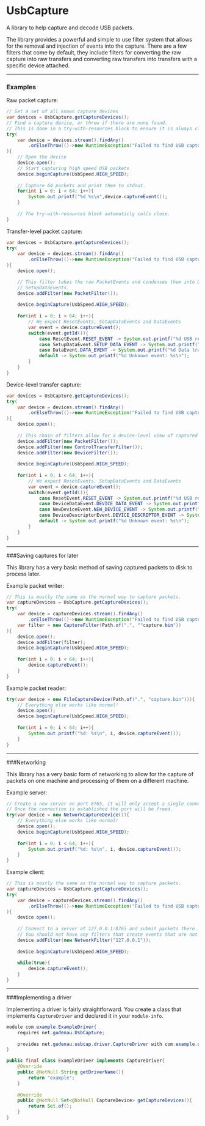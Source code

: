 # UsbCapture

A library to help capture and decode USB packets.

The library provides a powerful and simple to use filter system that allows for the removal and injection of events into
the capture. There are a few filters that come by default, they include filters for converting the raw capture into
raw transfers and converting raw transfers into transfers with a specific device attached.

---

### Examples

Raw packet capture:
```Java
// Get a set of all known capture devices
var devices = UsbCapture.getCaptureDevices();
// Find a capture device, or throw if there are none found.
// This is done in a try-with-resources block to ensure it is always closed
try(
    var device = devices.stream().findAny()
        .orElseThrow(()->new RuntimeException("Failed to find USB capture device"));
){
    // Open the device
    device.open();
    // Start capturing high speed USB packets
    device.beginCapture(UsbSpeed.HIGH_SPEED);
    
    // Capture 64 packets and print them to stdout.
    for(int i = 0; i < 64; i++){
        System.out.printf("%d %s\n",device.captureEvent());
    }
    
    // The try-with-resources block automaticly calls close.
}
```

Transfer-level packet capture:
```Java
var devices = UsbCapture.getCaptureDevices();
try(
    var device = devices.stream().findAny()
        .orElseThrow(()->new RuntimeException("Failed to find USB capture device"));
){
    device.open();

    // This filter takes the raw PacketEvents and condenses them into DataEvents and
    // SetupDataEvents. 
    device.addFilter(new PacketFilter());
    
    device.beginCapture(UsbSpeed.HIGH_SPEED);
    
    for(int i = 0; i < 64; i++){
        // We expect ResetEvents, SetupDataEvents and DataEvents
        var event = device.captureEvent();
        switch(event.getId()){
            case ResetEvent.RESET_EVENT -> System.out.printf("%d USB reset\n", i);
            case SetupDataEvent.SETUP_DATA_EVENT -> System.out.printf("%d Setup transfer: %s\n", i, event);
            case DataEvent.DATA_EVENT -> System.out.printf("%d Data transfer:  %s\n", i, event);
            default -> System.out.printf("%d Unknown event: %s\n");
        }
    }
}
```


Device-level transfer capture:
```Java
var devices = UsbCapture.getCaptureDevices();
try(
    var device = devices.stream().findAny()
        .orElseThrow(()->new RuntimeException("Failed to find USB capture device"));
){
    device.open();
    
    // This chain of filters allow for a device-level view of captured USB packets.
    device.addFilter(new PacketFilter());
    device.addFilter(new ControlTransferFilter());
    device.addFilter(new DeviceFilter());
    
    device.beginCapture(UsbSpeed.HIGH_SPEED);
    
    for(int i = 0; i < 64; i++){
        // We expect ResetEvents, SetupDataEvents and DataEvents
        var event = device.captureEvent();
        switch(event.getId()){
            case ResetEvent.RESET_EVENT -> System.out.printf("%d USB reset\n", i);
            case DeviceDataEvent.DEVICE_DATA_EVENT -> System.out.printf("%d Device data: %s\n", i, event);
            case NewDeviceEvent.NEW_DEVICE_EVENT -> System.out.printf("%d New device:  %s\n", i, event);
            case DeviceDescriptorEvent.DEVICE_DESCRIPTOR_EVENT -> System.out.printf("%d Device descriptor:  %s\n", i, event);
            default -> System.out.printf("%d Unknown event: %s\n");
        }
    }
}
```
---

###Saving captures for later

This library has a very basic method of saving captured packets to disk to process later.

Example packet writer:
```Java
// This is mostly the same as the normal way to capture packets.
var captureDevices = UsbCapture.getCaptureDevices();
try(
    var device = captureDevices.stream().findAny()
        .orElseThrow(()->new RuntimeException("Failed to find USB capture device"));
    var filter = new CaptureFilter(Path.of(".", ""capture.bin"))
){
    device.open();
    device.addFilter(filter);
    device.beginCapture(UsbSpeed.HIGH_SPEED);
    
    for(int i = 0; i < 64; i++){
        device.captureEvent();
    }
}
```

Example packet reader:
```Java
try(var device = new FileCaptureDevice(Path.of(".", "capture.bin"))){
    // Everything else works like normal!
    device.open();
    device.beginCapture(UsbSpeed.HIGH_SPEED);
    
    for(int i = 0; i < 64; i++){
        System.out.printf("%d: %s\n", i, device.captureEvent());
    }
}
```

---

###Networking

This library has a very basic form of networking to allow for the capture of packets on one machine and processing of
them on a different machine. 

Example server:
```Java
// Create a new server on port 8765, it will only accept a single connection.
// Once the connection is established the port will be freed.
try(var device = new NetworkCaptureDevice()){
    // Everything else works like normal!
    device.open();
    device.beginCapture(UsbSpeed.HIGH_SPEED);
    
    for(int i = 0; i < 64; i++){
        System.out.printf("%d: %s\n", i, device.captureEvent());
    }
}
```

Example client:
```Java
// This is mostly the same as the normal way to capture packets.
var captureDevices = UsbCapture.getCaptureDevices();
try(
    var device = captureDevices.stream().findAny()
        .orElseThrow(()->new RuntimeException("Failed to find USB capture device"))
){
    device.open();
    
    // Connect to a server at 127.0.0.1:8765 and submit packets there.
    // You should not have any filters that create events that are not PacketEvent or ResetEvent before this one.
    device.addFilter(new NetworkFilter("127.0.0.1"));
    
    device.beginCapture(UsbSpeed.HIGH_SPEED);
    
    while(true){
        device.captureEvent();
    }
}
```

---

###Implementing a driver

Implementing a driver is fairly straightforward. You create a class that implements `CaptureDriver` and declared it in
your `module-info`.

```Java
module com.example.ExampleDriver{
    requires net.gudenau.UsbCapture;
    
    provides net.gudenau.usbcap.driver.CaptureDriver with com.example.driver.ExampleDriver;
}
```

```Java
public final class ExampleDriver implements CaptureDriver{
    @Override
    public @NotNull String getDriverName(){
        return "example";
    }
    
    @Override
    public @NotNull Set<@NotNull CaptureDevice> getCaptureDevices(){
        return Set.of();
    }
}
```
